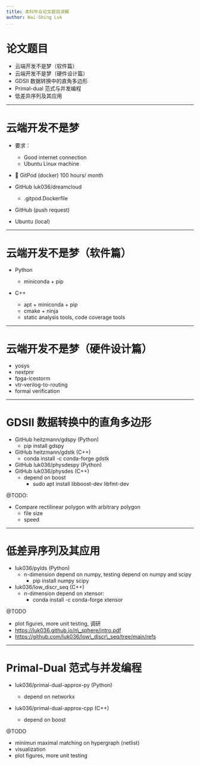 ```yaml
---
title: 本科毕业论文题目讲解
author: Wai-Shing Luk
...
```


# 论文题目

- 云端开发不是梦（软件篇）
- 云端开发不是梦（硬件设计篇）
- GDSII 数据转换中的直角多边形
- Primal-dual 范式与并发编程
- 低差异序列及其应用

---

# 云端开发不是梦

- 要求：

  - Good internet connection
  - Ubuntu Linux machine

- 🍊 GitPod (docker) 100 hours/ month
- GitHub luk036/dreamcloud
  - .gitpod.Dockerfile
- GitHub (push request)

- Ubuntu (local)

---

# 云端开发不是梦（软件篇）

- Python

  - miniconda + pip

- C++
  - apt + miniconda + pip
  - cmake + ninja
  - static analysis tools, code coverage tools

---

# 云端开发不是梦（硬件设计篇）

- yosys
- nextpnr
- fpga-icestorm
- vtr-verilog-to-routing
- formal verification

---

# GDSII 数据转换中的直角多边形

- GitHub heitzmann/gdspy (Python)
  - pip install gdspy
- GitHub heitzmann/gdstk (C++)
  - conda install -c conda-forge gdstk
- GitHub luk036/physdespy (Python)
- GitHub luk036/physdes (C++)
  - depend on boost
    - sudo apt install libboost-dev libfmt-dev

@TODO:

- Compare rectilinear polygon with arbitrary polygon
  - file size
  - speed

---

# 低差异序列及其应用

- luk036/pylds (Python)
  - n-dimension depend on numpy, testing depend on numpy and scipy
    - pip install numpy scipy
- luk036/low_discr_seq (C++)
  - n-dimension depend on xtensor:
    - conda install -c conda-forge xtensor

@TODO

- plot figures, more unit testing, 调研
- https://luk036.github.io/n\_sphere/intro.pdf
- https://github.com/luk036/low\_discr\_seq/tree/main/refs

---

# Primal-Dual 范式与并发编程

- luk036/primal-dual-approx-py (Python)

  - depend on networkx

- luk036/primal-dual-approx-cpp (C++)
  - depend on boost

@TODO

- minimun maximal matching on hypergraph (netlist)
- visualization
- plot figures, more unit testing
